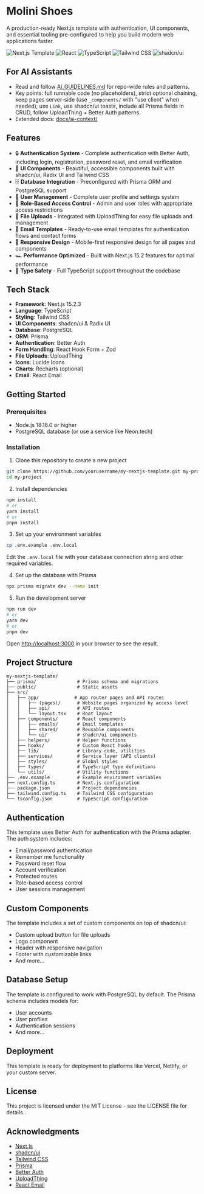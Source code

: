 # Molini Shoes

A production-ready Next.js template with authentication, UI components, and essential tooling pre-configured to help you build modern web applications faster.

![Next.js Template](https://img.shields.io/badge/Next.js-15.2.3-black)
![React](https://img.shields.io/badge/React-18.3.1-blue)
![TypeScript](https://img.shields.io/badge/TypeScript-5.x-blue)
![Tailwind CSS](https://img.shields.io/badge/Tailwind-3.4.1-38bdf8)
![shadcn/ui](https://img.shields.io/badge/shadcn/ui-latest-black)

## For AI Assistants

- Read and follow [AI_GUIDELINES.md](./AI_GUIDELINES.md) for repo-wide rules and patterns.
- Key points: full runnable code (no placeholders), strict optional chaining, keep pages server-side (use `_components/` with "use client" when needed), use `Link`, use shadcn/ui toasts, include all Prisma fields in CRUD, follow UploadThing + Better Auth patterns.
- Extended docs: [docs/ai-context/](./docs/ai-context/)

## Features

- 🔒 **Authentication System** - Complete authentication with Better Auth, including login, registration, password reset, and email verification
- 🎨 **UI Components** - Beautiful, accessible components built with shadcn/ui, Radix UI and Tailwind CSS
- 🗄️ **Database Integration** - Preconfigured with Prisma ORM and PostgreSQL support
- 👤 **User Management** - Complete user profile and settings system
- 🔐 **Role-Based Access Control** - Admin and user roles with appropriate access restrictions
- 📁 **File Uploads** - Integrated with UploadThing for easy file uploads and management
- 📧 **Email Templates** - Ready-to-use email templates for authentication flows and contact forms
- 📱 **Responsive Design** - Mobile-first responsive design for all pages and components
- 🏎️ **Performance Optimized** - Built with Next.js 15.2 features for optimal performance
- 🧪 **Type Safety** - Full TypeScript support throughout the codebase

## Tech Stack

- **Framework**: Next.js 15.2.3
- **Language**: TypeScript
- **Styling**: Tailwind CSS
- **UI Components**: shadcn/ui & Radix UI
- **Database**: PostgreSQL
- **ORM**: Prisma
- **Authentication**: Better Auth
- **Form Handling**: React Hook Form + Zod
- **File Uploads**: UploadThing
- **Icons**: Lucide Icons
- **Charts**: Recharts (optional)
- **Email**: React Email

## Getting Started

### Prerequisites

- Node.js 18.18.0 or higher
- PostgreSQL database (or use a service like Neon.tech)

### Installation

1. Clone this repository to create a new project

```bash
git clone https://github.com/yourusername/my-nextjs-template.git my-project
cd my-project
```

2. Install dependencies

```bash
npm install
# or
yarn install
# or
pnpm install
```

3. Set up your environment variables

```bash
cp .env.example .env.local
```

Edit the `.env.local` file with your database connection string and other required variables.

4. Set up the database with Prisma

```bash
npx prisma migrate dev --name init
```

5. Run the development server

```bash
npm run dev
# or
yarn dev
# or
pnpm dev
```

Open [http://localhost:3000](http://localhost:3000) in your browser to see the result.

## Project Structure

```
my-nextjs-template/
├── prisma/               # Prisma schema and migrations
├── public/               # Static assets
├── src/
│   ├── app/             # App router pages and API routes
│   │   ├── (pages)/      # Website pages organized by access level
│   │   ├── api/          # API routes
│   │   └── layout.tsx    # Root layout
│   ├── components/       # React components
│   │   ├── emails/       # Email templates
│   │   ├── shared/       # Reusable components
│   │   └── ui/           # shadcn/ui components
│   ├── helpers/          # Helper functions
│   ├── hooks/            # Custom React hooks
│   ├── lib/              # Library code, utilities
│   ├── services/         # Service layer (API clients)
│   ├── styles/           # Global styles
│   ├── types/            # TypeScript type definitions
│   └── utils/            # Utility functions
├── .env.example          # Example environment variables
├── next.config.ts        # Next.js configuration
├── package.json          # Project dependencies
├── tailwind.config.ts    # Tailwind CSS configuration
└── tsconfig.json         # TypeScript configuration
```

## Authentication

This template uses Better Auth for authentication with the Prisma adapter. The auth system includes:

- Email/password authentication
- Remember me functionality
- Password reset flow
- Account verification
- Protected routes
- Role-based access control
- User sessions management

## Custom Components

The template includes a set of custom components on top of shadcn/ui:

- Custom upload button for file uploads
- Logo component
- Header with responsive navigation
- Footer with customizable links
- And more...

## Database Setup

The template is configured to work with PostgreSQL by default. The Prisma schema includes models for:

- User accounts
- User profiles
- Authentication sessions
- And more...

## Deployment

This template is ready for deployment to platforms like Vercel, Netlify, or your custom server.

## License

This project is licensed under the MIT License - see the LICENSE file for details..

## Acknowledgments

- [Next.js](https://nextjs.org/)
- [shadcn/ui](https://ui.shadcn.com/)
- [Tailwind CSS](https://tailwindcss.com/)
- [Prisma](https://www.prisma.io/)
- [Better Auth](https://better-auth.dev/)
- [UploadThing](https://uploadthing.com/)
- [React Email](https://react.email/)
